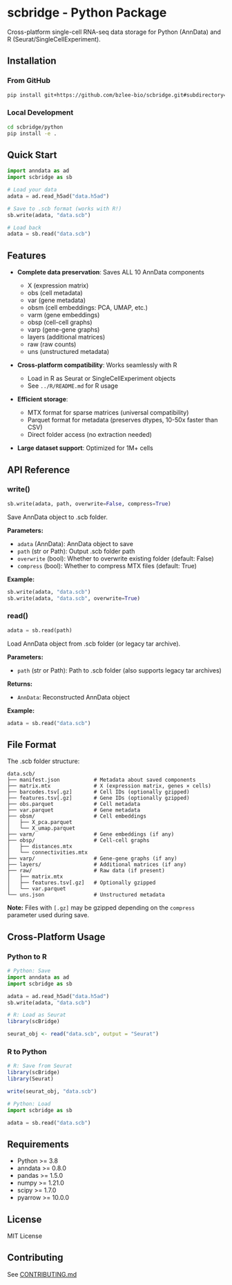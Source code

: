 # scbridge - Python Package

Cross-platform single-cell RNA-seq data storage for Python (AnnData) and R (Seurat/SingleCellExperiment).

## Installation

### From GitHub

```bash
pip install git+https://github.com/bzlee-bio/scbridge.git#subdirectory=python
```

### Local Development

```bash
cd scbridge/python
pip install -e .
```

## Quick Start

```python
import anndata as ad
import scbridge as sb

# Load your data
adata = ad.read_h5ad("data.h5ad")

# Save to .scb format (works with R!)
sb.write(adata, "data.scb")

# Load back
adata = sb.read("data.scb")
```

## Features

- **Complete data preservation**: Saves ALL 10 AnnData components
  - X (expression matrix)
  - obs (cell metadata)
  - var (gene metadata)
  - obsm (cell embeddings: PCA, UMAP, etc.)
  - varm (gene embeddings)
  - obsp (cell-cell graphs)
  - varp (gene-gene graphs)
  - layers (additional matrices)
  - raw (raw counts)
  - uns (unstructured metadata)

- **Cross-platform compatibility**: Works seamlessly with R
  - Load in R as Seurat or SingleCellExperiment objects
  - See `../R/README.md` for R usage

- **Efficient storage**:
  - MTX format for sparse matrices (universal compatibility)
  - Parquet format for metadata (preserves dtypes, 10-50x faster than CSV)
  - Direct folder access (no extraction needed)

- **Large dataset support**: Optimized for 1M+ cells

## API Reference

### write()

```python
sb.write(adata, path, overwrite=False, compress=True)
```

Save AnnData object to .scb folder.

**Parameters:**
- `adata` (AnnData): AnnData object to save
- `path` (str or Path): Output .scb folder path
- `overwrite` (bool): Whether to overwrite existing folder (default: False)
- `compress` (bool): Whether to compress MTX files (default: True)

**Example:**
```python
sb.write(adata, "data.scb")
sb.write(adata, "data.scb", overwrite=True)
```

### read()

```python
adata = sb.read(path)
```

Load AnnData object from .scb folder (or legacy tar archive).

**Parameters:**
- `path` (str or Path): Path to .scb folder (also supports legacy tar archives)

**Returns:**
- `AnnData`: Reconstructed AnnData object

**Example:**
```python
adata = sb.read("data.scb")
```

## File Format

The .scb folder structure:

```
data.scb/
├── manifest.json           # Metadata about saved components
├── matrix.mtx              # X (expression matrix, genes × cells)
├── barcodes.tsv[.gz]       # Cell IDs (optionally gzipped)
├── features.tsv[.gz]       # Gene IDs (optionally gzipped)
├── obs.parquet             # Cell metadata
├── var.parquet             # Gene metadata
├── obsm/                   # Cell embeddings
│   ├── X_pca.parquet
│   └── X_umap.parquet
├── varm/                   # Gene embeddings (if any)
├── obsp/                   # Cell-cell graphs
│   ├── distances.mtx
│   └── connectivities.mtx
├── varp/                   # Gene-gene graphs (if any)
├── layers/                 # Additional matrices (if any)
├── raw/                    # Raw data (if present)
│   ├── matrix.mtx
│   ├── features.tsv[.gz]   # Optionally gzipped
│   └── var.parquet
└── uns.json                # Unstructured metadata
```

**Note:** Files with `[.gz]` may be gzipped depending on the `compress` parameter used during save.

## Cross-Platform Usage

### Python to R

```python
# Python: Save
import anndata as ad
import scbridge as sb

adata = ad.read_h5ad("data.h5ad")
sb.write(adata, "data.scb")
```

```r
# R: Load as Seurat
library(scBridge)

seurat_obj <- read("data.scb", output = "Seurat")
```

### R to Python

```r
# R: Save from Seurat
library(scBridge)
library(Seurat)

write(seurat_obj, "data.scb")
```

```python
# Python: Load
import scbridge as sb

adata = sb.read("data.scb")
```

## Requirements

- Python >= 3.8
- anndata >= 0.8.0
- pandas >= 1.5.0
- numpy >= 1.21.0
- scipy >= 1.7.0
- pyarrow >= 10.0.0

## License

MIT License

## Contributing

See [CONTRIBUTING.md](../../CONTRIBUTING.md)

<!-- ## Citation

If you use scbridge in your research, please cite:

```
[Citation information will be added]
``` -->
